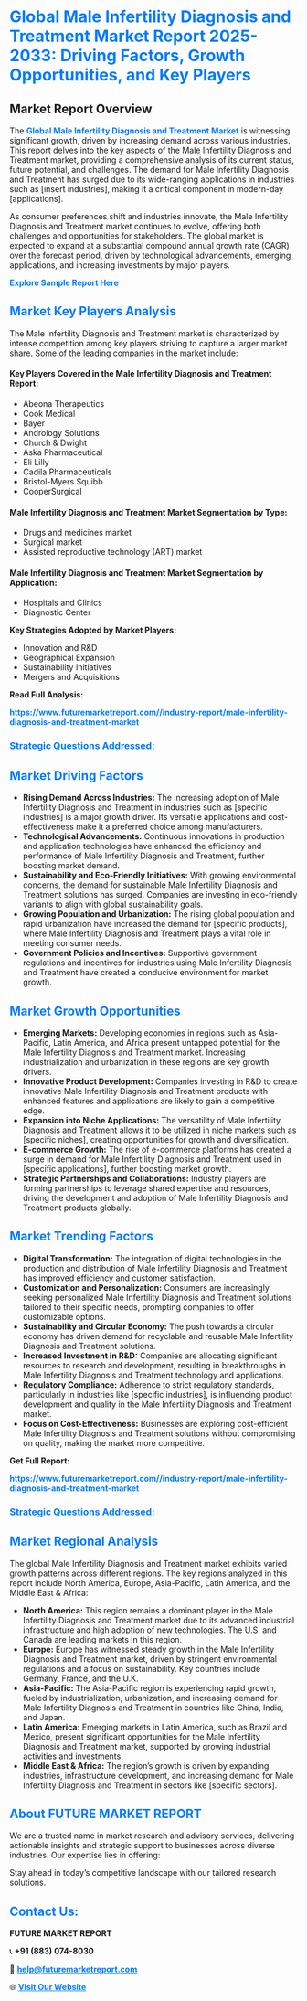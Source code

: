 <h1 style="color: #007BFF;">Global Male Infertility Diagnosis and Treatment Market Report 2025-2033: Driving Factors, Growth Opportunities, and Key Players</h1>

<section id="overview">
<h2>Market Report Overview</h2>
<p>The <a href="https://www.futuremarketreport.com//industry-report/male-infertility-diagnosis-and-treatment-market" style="color: #007BFF; text-decoration: none;"><strong>Global Male Infertility Diagnosis and Treatment Market</strong></a> is witnessing significant growth, driven by increasing demand across various industries. This report delves into the key aspects of the Male Infertility Diagnosis and Treatment market, providing a comprehensive analysis of its current status, future potential, and challenges. The demand for Male Infertility Diagnosis and Treatment has surged due to its wide-ranging applications in industries such as [insert industries], making it a critical component in modern-day [applications].</p>
<p>As consumer preferences shift and industries innovate, the Male Infertility Diagnosis and Treatment market continues to evolve, offering both challenges and opportunities for stakeholders. The global market is expected to expand at a substantial compound annual growth rate (CAGR) over the forecast period, driven by technological advancements, emerging applications, and increasing investments by major players.</p>
</section>

<section id="overview">
<p><a href="https://www.futuremarketreport.com//request-sample/reportId=82735" style="color: #007BFF; text-decoration: none;"><strong>Explore Sample Report Here</strong></a></p>
</section>

<section id="key-players">
<h2 style="color: #007BFF;">Market Key Players Analysis</h2>
<p>The Male Infertility Diagnosis and Treatment market is characterized by intense competition among key players striving to capture a larger market share. Some of the leading companies in the market include:</p>
<h4>Key Players Covered in the Male Infertility Diagnosis and Treatment Report:</h4>
<ul><li>Abeona Therapeutics</li><li>Cook Medical</li><li>Bayer</li><li>Andrology Solutions</li><li>Church &amp; Dwight</li><li>Aska Pharmaceutical</li><li>Eli Lilly</li><li>Cadila Pharmaceuticals</li><li>Bristol-Myers Squibb</li><li>CooperSurgical</li></ul>
<h4>Male Infertility Diagnosis and Treatment Market Segmentation by Type:</h4>
<ul><li>Drugs and medicines market</li><li>Surgical market</li><li>Assisted reproductive technology (ART) market</li></ul>

<h4>Male Infertility Diagnosis and Treatment Market Segmentation by Application:</h4>
<ul><li>Hospitals and Clinics</li><li>Diagnostic Center</li></ul>
<p><strong>Key Strategies Adopted by Market Players:</strong></p>
<ul>
<li>Innovation and R&D</li>
<li>Geographical Expansion</li>
<li>Sustainability Initiatives</li>
<li>Mergers and Acquisitions</li>
</ul>
</section>

<section>
<p><strong>Read Full Analysis: </strong></p><a href="https://www.futuremarketreport.com//industry-report/male-infertility-diagnosis-and-treatment-market" style="color: #007BFF; text-decoration: none;"><strong>https://www.futuremarketreport.com//industry-report/male-infertility-diagnosis-and-treatment-market</strong></a>
<h3 style="color: #007BFF;">Strategic Questions Addressed:</h3>
</section>

<section id="driving-factors">
<h2 style="color: #007BFF;">Market Driving Factors</h2>
<ul>
<li><strong>Rising Demand Across Industries:</strong> The increasing adoption of Male Infertility Diagnosis and Treatment in industries such as [specific industries] is a major growth driver. Its versatile applications and cost-effectiveness make it a preferred choice among manufacturers.</li>
<li><strong>Technological Advancements:</strong> Continuous innovations in production and application technologies have enhanced the efficiency and performance of Male Infertility Diagnosis and Treatment, further boosting market demand.</li>
<li><strong>Sustainability and Eco-Friendly Initiatives:</strong> With growing environmental concerns, the demand for sustainable Male Infertility Diagnosis and Treatment solutions has surged. Companies are investing in eco-friendly variants to align with global sustainability goals.</li>
<li><strong>Growing Population and Urbanization:</strong> The rising global population and rapid urbanization have increased the demand for [specific products], where Male Infertility Diagnosis and Treatment plays a vital role in meeting consumer needs.</li>
<li><strong>Government Policies and Incentives:</strong> Supportive government regulations and incentives for industries using Male Infertility Diagnosis and Treatment have created a conducive environment for market growth.</li>
</ul>
</section>

<section id="growth-opportunities">
<h2 style="color: #007BFF;">Market Growth Opportunities</h2>
<ul>
<li><strong>Emerging Markets:</strong> Developing economies in regions such as Asia-Pacific, Latin America, and Africa present untapped potential for the Male Infertility Diagnosis and Treatment market. Increasing industrialization and urbanization in these regions are key growth drivers.</li>
<li><strong>Innovative Product Development:</strong> Companies investing in R&D to create innovative Male Infertility Diagnosis and Treatment products with enhanced features and applications are likely to gain a competitive edge.</li>
<li><strong>Expansion into Niche Applications:</strong> The versatility of Male Infertility Diagnosis and Treatment allows it to be utilized in niche markets such as [specific niches], creating opportunities for growth and diversification.</li>
<li><strong>E-commerce Growth:</strong> The rise of e-commerce platforms has created a surge in demand for Male Infertility Diagnosis and Treatment used in [specific applications], further boosting market growth.</li>
<li><strong>Strategic Partnerships and Collaborations:</strong> Industry players are forming partnerships to leverage shared expertise and resources, driving the development and adoption of Male Infertility Diagnosis and Treatment products globally.</li>
</ul>
</section>

<section id="trending-factors">
<h2 style="color: #007BFF;">Market Trending Factors</h2>
<ul>
<li><strong>Digital Transformation:</strong> The integration of digital technologies in the production and distribution of Male Infertility Diagnosis and Treatment has improved efficiency and customer satisfaction.</li>
<li><strong>Customization and Personalization:</strong> Consumers are increasingly seeking personalized Male Infertility Diagnosis and Treatment solutions tailored to their specific needs, prompting companies to offer customizable options.</li>
<li><strong>Sustainability and Circular Economy:</strong> The push towards a circular economy has driven demand for recyclable and reusable Male Infertility Diagnosis and Treatment solutions.</li>
<li><strong>Increased Investment in R&D:</strong> Companies are allocating significant resources to research and development, resulting in breakthroughs in Male Infertility Diagnosis and Treatment technology and applications.</li>
<li><strong>Regulatory Compliance:</strong> Adherence to strict regulatory standards, particularly in industries like [specific industries], is influencing product development and quality in the Male Infertility Diagnosis and Treatment market.</li>
<li><strong>Focus on Cost-Effectiveness:</strong> Businesses are exploring cost-efficient Male Infertility Diagnosis and Treatment solutions without compromising on quality, making the market more competitive.</li>
</ul>
</section>

<section>
<p><strong>Get Full Report: </strong></p><a href="https://www.futuremarketreport.com//industry-report/male-infertility-diagnosis-and-treatment-market" style="color: #007BFF; text-decoration: none;"><strong>https://www.futuremarketreport.com//industry-report/male-infertility-diagnosis-and-treatment-market</strong></a>
<h3 style="color: #007BFF;">Strategic Questions Addressed:</h3>
</section>


<section id="regional-analysis">
<h2 style="color: #007BFF;">Market Regional Analysis</h2>
<p>The global Male Infertility Diagnosis and Treatment market exhibits varied growth patterns across different regions. The key regions analyzed in this report include North America, Europe, Asia-Pacific, Latin America, and the Middle East & Africa:</p>
<ul>
<li><strong>North America:</strong> This region remains a dominant player in the Male Infertility Diagnosis and Treatment market due to its advanced industrial infrastructure and high adoption of new technologies. The U.S. and Canada are leading markets in this region.</li>
<li><strong>Europe:</strong> Europe has witnessed steady growth in the Male Infertility Diagnosis and Treatment market, driven by stringent environmental regulations and a focus on sustainability. Key countries include Germany, France, and the U.K.</li>
<li><strong>Asia-Pacific:</strong> The Asia-Pacific region is experiencing rapid growth, fueled by industrialization, urbanization, and increasing demand for Male Infertility Diagnosis and Treatment in countries like China, India, and Japan.</li>
<li><strong>Latin America:</strong> Emerging markets in Latin America, such as Brazil and Mexico, present significant opportunities for the Male Infertility Diagnosis and Treatment market, supported by growing industrial activities and investments.</li>
<li><strong>Middle East & Africa:</strong> The region’s growth is driven by expanding industries, infrastructure development, and increasing demand for Male Infertility Diagnosis and Treatment in sectors like [specific sectors].</li>
</ul>
</section>

<footer>
<h2 style="color: #007BFF;">About FUTURE MARKET REPORT</h2>
<p>We are a trusted name in market research and advisory services, delivering actionable insights and strategic support to businesses across diverse industries. Our expertise lies in offering:</p>

<p>Stay ahead in today’s competitive landscape with our tailored research solutions.</p>

<h2 style="color: #007BFF;">Contact Us:</h2>
<p><strong>FUTURE MARKET REPORT</strong></p>
<p>📞 <strong>+91 (883) 074-8030</strong></p>
<p>📧 <strong><a href="mailto:help@futuremarketreport.com" style="color: #007BFF;">help@futuremarketreport.com</a></strong></p>
<p>🌐 <strong><a href="https://www.futuremarketreport.com/" style="color: #007BFF;">Visit Our Website</a></strong></p>
</footer>